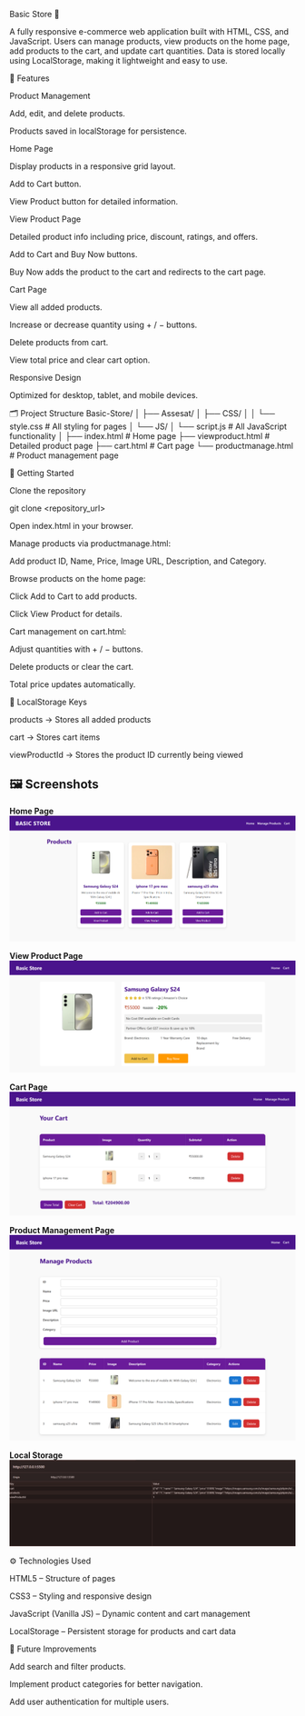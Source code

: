 Basic Store 🛒

A fully responsive e-commerce web application built with HTML, CSS, and JavaScript. Users can manage products, view products on the home page, add products to the cart, and update cart quantities. Data is stored locally using LocalStorage, making it lightweight and easy to use.

🌟 Features

Product Management

Add, edit, and delete products.

Products saved in localStorage for persistence.

Home Page

Display products in a responsive grid layout.

Add to Cart button.

View Product button for detailed information.

View Product Page

Detailed product info including price, discount, ratings, and offers.

Add to Cart and Buy Now buttons.

Buy Now adds the product to the cart and redirects to the cart page.

Cart Page

View all added products.

Increase or decrease quantity using + / − buttons.

Delete products from cart.

View total price and clear cart option.

Responsive Design

Optimized for desktop, tablet, and mobile devices.

🗂️ Project Structure
Basic-Store/
│
├── Assesat/
│   ├── CSS/
│   │   └── style.css         # All styling for pages
│   └── JS/
│       └── script.js         # All JavaScript functionality
│
├── index.html                # Home page
├── viewproduct.html          # Detailed product page
├── cart.html                 # Cart page
└── productmanage.html        # Product management page

🚀 Getting Started

Clone the repository

git clone <repository_url>


Open index.html in your browser.

Manage products via productmanage.html:

Add product ID, Name, Price, Image URL, Description, and Category.

Browse products on the home page:

Click Add to Cart to add products.

Click View Product for details.

Cart management on cart.html:

Adjust quantities with + / − buttons.

Delete products or clear the cart.

Total price updates automatically.

📂 LocalStorage Keys

products → Stores all added products

cart → Stores cart items

viewProductId → Stores the product ID currently being viewed

## 🖼 Screenshots

**Home Page**  
![Home Page](HomePage.png)

**View Product Page**  
![View Product](viewproduct.png)

**Cart Page**  
![Cart Page](cart.png)

**Product Management Page**  
![Product Manage](productmanage.png)

**Local Storage**  
![Local Storage](LocalStorage.png)




⚙️ Technologies Used

HTML5 – Structure of pages

CSS3 – Styling and responsive design

JavaScript (Vanilla JS) – Dynamic content and cart management

LocalStorage – Persistent storage for products and cart data

📌 Future Improvements

Add search and filter products.

Implement product categories for better navigation.

Add user authentication for multiple users.
